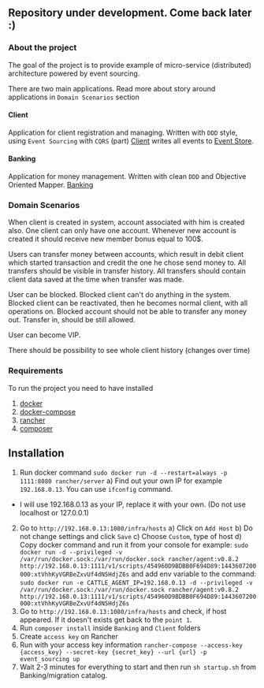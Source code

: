 ## Repository under development. Come back later :)

### About the project

The goal of the project is to provide example of micro-service (distributed) architecture powered by event sourcing. 

There are two main applications.
Read more about story around applications in `Domain Scenarios` section

#### Client
    
Application for client registration and managing.
Written with `DDD` style, using `Event Sourcing` with `CQRS` (part)
[Client](https://github.com/dgafka/event-sourcing-php/blob/develop/Client/README.md) writes all events to [Event Store](https://github.com/dgafka/event-sourcing-php/blob/develop/EventStore/README.md).
    
#### Banking

Application for money management. 
Written with clean `DDD` and Objective Oriented Mapper.
[Banking](https://github.com/madkom/event-sourcing-php/blob/feature/rancher/Banking/README.md)

### Domain Scenarios ###
When client is created in system, account associated with him is created also.
One client can only have one account.
Whenever new account is created it should receive new member bonus equal to 100$.

Users can transfer money between accounts, which result in debit client which started transaction and credit the one he chose send money to.
All transfers should be visible in transfer history.
All transfers should contain client data saved at the time when transfer was made.

User can be blocked.
Blocked client can't do anything in the system.
Blocked client can be reactivated, then he becomes normal client, with all operations on.
Blocked account should not be able to transfer any money out. Transfer in, should be still allowed.

User can become VIP.

There should be possibility to see whole client history (changes over time)

### Requirements

To run the project you need to have installed

1. [docker](https://www.docker.com/)
2. [docker-compose](https://docs.docker.com/compose/)
3. [rancher](http://rancher.com/)
4. [composer](https://getcomposer.org/)

## Installation

1. Run docker command `sudo docker run -d --restart=always -p 1111:8080 rancher/server`
	a) Find out your own IP for example `192.168.0.13`. You can use `ifconfig` command.
* I will use 192.168.0.13 as your IP, replace it with your own. (Do not use localhost or 127.0.0.1)
2. Go to `http://192.168.0.13:1080/infra/hosts`
	a) Click on `Add Host`
	b) Do not change settings and click `Save`
	c) Choose `Custom`, type of host
	d) Copy docker command and run it from your console
		for example: `sudo docker run -d --privileged -v /var/run/docker.sock:/var/run/docker.sock rancher/agent:v0.8.2 http://192.168.0.13:1111/v1/scripts/454960D9BDBB0F694D89:1443607200000:xtVhhKyVGRBeZxvUf4dN5HdjZ6s`
		and add env variable to the command:
`sudo docker run -e CATTLE_AGENT_IP=192.168.0.13 -d --privileged -v /var/run/docker.sock:/var/run/docker.sock rancher/agent:v0.8.2 http://192.168.0.13:1111/v1/scripts/454960D9BDBB0F694D89:1443607200000:xtVhhKyVGRBeZxvUf4dN5HdjZ6s`
3. Go to `http://192.168.0.13:1080/infra/hosts` and check, if host appeared. If it doesn't exists get back to the `point 1`.
4. Run `composer install` inside `Banking` and `Client` folders
5. Create `access key` on Rancher
6. Run with your access key information `rancher-compose --access-key {access_key} --secret-key {secret_key} --url {url} -p event_sourcing up`
7. Wait 2-3 minutes for everything to start and then run `sh startup.sh` from Banking/migration catalog.